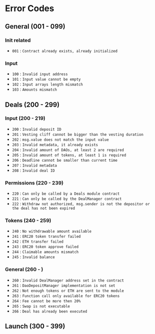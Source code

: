 # Error Codes

## General (001 - 099)
### Init related
- `001` : `Contract already exists, already initialized`
### Input
- `100` : `Invalid input address`
- `101` : `Input value cannot be empty`
- `102` : `Input arrays length mismatch`
- `103` : `Amounts mismatch`
## Deals (200 - 299)
### Input (200 - 219)
- `200` : `Invalid deposit ID`
- `201` : `Vesting cliff cannot be bigger than the vesting duration`
- `202` : `msg.value does not match the input value`
- `203` : `Invalid metadata, it already exists`
- `204` : `Invalid amount of DAOs, at least 2 are required`
- `205` : `Invalid amount of tokens, at least 1 is required`
- `206` : `Deadline cannot be smaller than current time`
- `207` : `Invalid metadata`
- `208` : `Invalid deal ID`
 ### Permissions (220 - 239)
- `220` : `Can only be called by a Deals module contract`
- `221` : `Can only be called by the DealManager contract`
- `222` : `Withdraw not authorized, msg.sender is not the depositor or the deal has not been expired`
### Tokens (240 - 259)
- `240` : `No withdrawable amount available`
- `241` : `ERC20 token transfer failed`
- `242` : `ETH transfer failed`
- `243` : `ERC20 token approve failed`
- `244` : `Claimable amounts mismatch`
- `245` : `Invalid balance`
### General (260 - )
- `260` : `Invalid DealManager address set in the contract`
- `261` : `DaoDepositManager implementation is not set`
- `262` : `Not enough tokens or ETH are sent to the module`
- `263` : `Function call only available for ERC20 tokens`
- `264` : `Fee cannot be more then 20%`
- `265` : `Swap is not executable`
- `266` : `Deal has already been executed`
## Launch (300 - 399)

